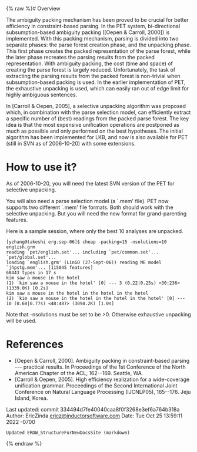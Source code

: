 {% raw %}# Overview

The ambiguity packing mechanism has been proved to be crucial for better
efficiency in constraint-based parsing. In the PET system,
bi-directional subsumption-based ambiguity packing (\[Oepen & Carroll,
2000\]) is implemented. With this packing mechanism, parsing is divided
into two separate phases: the parse forest creation phase, and the
unpacking phase. This first phase creates the packed representation of
the parse forest, while the later phase recreates the parsing results
from the packed representation. With ambiguity packing, the cost (time
and space) of creating the parse forest is largely reduced.
Unfortunately, the task of extracting the parsing results from the
packed forest is non-trivial when subsumption-based packing is used. In
the earlier implementation of PET, the exhaustive unpacking is used,
which can easily ran out of edge limit for highly ambiguous sentences.

In \[Carroll & Oepen, 2005\], a selective unpacking algorithm was
proposed which, in combination with the parse selection model, can
efficiently extract a specific number of (best) readings from the packed
parse forest. The key idea is that the most expensive unification
operations are postponed as much as possible and only performed on the
best hypotheses. The initial algorithm has been implemented for LKB, and
now is also available for PET (still in SVN as of 2006-10-20) with some
extensions.

# How to use it?

As of 2006-10-20, you will need the latest SVN version of the PET for
selective unpacking.

You will also need a parse selection model (a \`.mem' file). PET now
supports two different \`.mem' file formats. Both should work with the
selective unpacking. But you will need the new format for
grand-parenting features.

Here is a sample session, where only the best 10 analyses are unpacked.

    [yzhang@takeshi erg.sep-06]$ cheap -packing=15 -nsolutions=10 english.grm
    reading `pet/english.set'... including `pet/common.set'... `pet/global.set'...
    loading `english.grm' (LinGO (27-Sept-06)) reading ME model `jhpstg.mem'... [115045 features]
    68443 types in 17 s
    kim saw a mouse in the hotel
    (1) `kim saw a mouse in the hotel' [0] --- 3 (0.22|0.25s) <30:236> (1339.0K) [0.2s]
    kim saw a mouse in the hotel in the hotel in the hotel
    (2) `kim saw a mouse in the hotel in the hotel in the hotel' [0] --- 10 (0.68|0.77s) <48:487> (3094.2K) [1.0s]

Note that -nsolutions must be set to be &gt;0. Otherwise exhaustive
unpacking will be used.

# References

- \[Oepen & Carroll, 2000\]. Ambiguity packing in constraint-based
parsing --- practical results. In Proceedings of the 1st Conference
of the North American Chapter of the ACL, 162--169. Seattle, WA.
- \[Carroll & Oepen, 2005\]. High efficiency realization for a
wide-coverage unification grammar. Proceedings of the Second
International Joint Conference on Natural Language Processing
(IJCNLP05), 165--176. Jeju Island, Korea.

Last updated: commit 334494d7fe40040caa8f0f3268e3ef6a764b318a
Author: EricZinda <ericz@inductorsoftware.com>
Date:   Tue Oct 25 13:59:11 2022 -0700

    Updated ERDW_StructureForNewDocsSite (markdown)
{% endraw %}